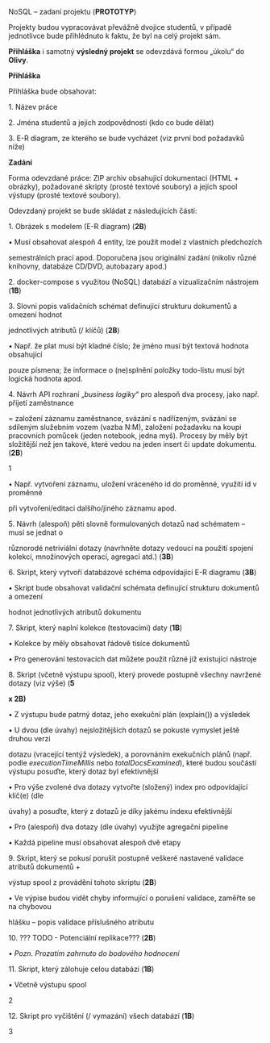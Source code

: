 ﻿<a name="br1"></a>NoSQL – zadaní projektu (**PROTOTYP**)

Projekty budou vypracovávat převážně dvojice studentů, v případě jednotlivce bude přihlédnuto k faktu, že byl na celý projekt sám.

**Přihláška** i samotný **výsledný projekt** se odevzdává formou „úkolu“ do **Olivy**.

**Přihláška**

Přihláška bude obsahovat:

1\. Název práce

2\. Jména studentů a jejich zodpovědnosti (kdo co bude dělat)

3\. E-R diagram, ze kterého se bude vycházet (viz první bod požadavků níže)

**Zadání**

Forma odevzdané práce: ZIP archiv obsahující dokumentaci (HTML + obrázky), požadované skripty (prosté textové soubory) a jejich spool výstupy (prosté textové soubory).

Odevzdaný projekt se bude skládat z následujících částí:

1\. Obrázek s modelem (E-R diagram) (**2B**)

• Musí obsahovat alespoň 4 entity, lze použít model z vlastních předchozích

semestrálních prací apod. Doporučena jsou originální zadání (nikoliv různé knihovny, databáze CD/DVD, autobazary apod.)

2\. docker-compose s využitou (NoSQL) databází a vizualizačním nástrojem (**1B**)

3\. Slovní popis validačních schémat definující strukturu dokumentů a omezení hodnot

jednotlivých atributů (/ klíčů) (**2B**)

• Např. že plat musí být kladné číslo; že jméno musí být textová hodnota obsahující

pouze písmena; že informace o (ne)splnění položky todo-listu musí být logická hodnota apod.

4\. Návrh API rozhraní „*business logiky*“ pro alespoň dva procesy, jako např. přijetí zaměstnance

= založení záznamu zaměstnance, svázání s nadřízeným, svázání se sdíleným služebnímvozem (vazba N:M), založení požadavku na koupi pracovních pomůcek (jeden notebook,jedna myš). Procesy by měly být složitější než jen takové, které vedou na jeden insert čiupdate dokumentu. (**2B**)

1




<a name="br2"></a>• Např. vytvoření záznamu, uložení vráceného id do proměnné, využití id v proměnné

při vytvoření/editaci dalšího/jiného záznamu apod.

5\. Návrh (alespoň) pěti slovně formulovaných dotazů nad schématem – musí se jednat o

různorodé netriviální dotazy (navrhněte dotazy vedoucí na použití spojení kolekcí, množinových operací, agregací atd.) (**3B**)

6\. Skript, který vytvoří databázové schéma odpovídající E-R diagramu (**3B**)

• Skript bude obsahovat validační schémata definující strukturu dokumentů a omezení

hodnot jednotlivých atributů dokumentu

7\. Skript, který naplní kolekce (testovacími) daty (**1B**)

• Kolekce by měly obsahovat řádově tisíce dokumentů

• Pro generování testovacích dat můžete použít různé již existující nástroje

8\. Skript (včetně výstupu spool), který provede postupně všechny navržené dotazy (viz výše) (**5**

**x 2B)**

• Z výstupu bude patrný dotaz, jeho exekuční plán (explain()) a výsledek

• U dvou (dle úvahy) nejsložitějších dotazů se pokuste vymyslet ještě druhou verzi

dotazu (vracející tentýž výsledek), a porovnáním exekučních plánů (např. podle*executionTimeMillis* nebo *totalDocsExamined*), které budou součástí výstupuposuďte, který dotaz byl efektivnější

• Pro výše zvolené dva dotazy vytvořte (složený) index pro odpovídající klíč(e) (dle

úvahy) a posuďte, který z dotazů je díky jakému indexu efektivnější

• Pro (alespoň) dva dotazy (dle úvahy) využijte agregační pipeline

• Každá pipeline musí obsahovat alespoň dvě etapy

9\. Skript, který se pokusí porušit postupně veškeré nastavené validace atributů dokumentů +

výstup spool z provádění tohoto skriptu (**2B**)

• Ve výpise budou vidět chyby informující o porušení validace, zaměřte se na chybovou

hlášku – popis validace příslušného atributu

10\. ??? TODO - Potenciální replikace??? (**2B**)

• *Pozn. Prozatím zahrnuto do bodového hodnocení*

11\. Skript, který zálohuje celou databázi (**1B**)

• Včetně výstupu spool

2




<a name="br3"></a>12. Skript pro vyčištění (/ vymazání) všech databází (**1B**)

3
